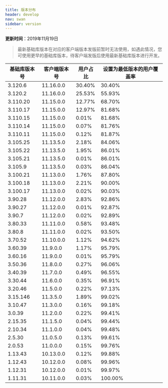 ```yaml
---
title: 版本分布
header: develop
nav: swan
sidebar: version
---
```

**更新时间**：2019年11月19日

> 最新基础库版本在对应的客户端版本发版前暂时无法使用，如遇此情况，您可使用更早的基础库版本，待客户端发版后使用最新基础库版本进行开发。
 
|基础库版本号|客户端版本号|用户占比|设置为最低版本的用户覆盖率|
|---|---|---|---|
|3.120.6|11.16.0.0|30.40%|30.40%|
|3.120.2|11.16.0.0|25.53%|55.93%|
|3.110.20|11.15.0.0|12.77%|68.70%|
|3.110.17|11.15.0.0|12.97%|81.68%|
|3.110.15|11.15.0.0|0.01%|81.68%|
|3.110.14|11.15.0.0|0.07%|81.76%|
|3.110.11|11.15.0.0|0.12%|81.87%|
|3.105.25|11.13.5.0|2.18%|84.06%|
|3.105.22|11.13.5.0|1.95%|86.01%|
|3.105.21|11.13.5.0|0.01%|86.01%|
|3.105.9|11.13.5.0|0.03%|86.04%|
|3.100.21|11.13.0.0|1.76%|87.80%|
|3.100.18|11.13.0.0|2.21%|90.00%|
|3.100.17|11.13.0.0|0.02%|90.03%|
|3.90.28|11.12.0.0|2.83%|92.86%|
|3.90.27|11.12.0.0|0.01%|92.87%|
|3.90.7|11.12.0.0|0.02%|92.89%|
|3.80.33|11.11.0.0|0.58%|93.48%|
|3.80.8|11.11.0.0|0.02%|93.50%|
|3.70.52|11.10.0.0|1.12%|94.62%|
|3.60.39|11.9.0.0|1.17%|95.79%|
|3.60.16|11.9.0.0|0.01%|95.79%|
|3.50.36|11.8.0.0|0.27%|96.06%|
|3.40.39|11.7.0.0|0.49%|96.55%|
|3.30.44|11.6.0.0|0.35%|96.91%|
|3.20.46|11.5.0.0|0.22%|97.13%|
|3.15.146|11.3.5.0|1.89%|99.02%|
|3.10.47|11.3.0.0|0.16%|99.18%|
|3.0.39|11.2.0.0|0.22%|99.41%|
|2.15.35|11.1.5.0|0.04%|99.44%|
|2.10.34|11.1.0.0|0.04%|99.48%|
|2.5.30|11.0.5.0|0.13%|99.61%|
|2.0.53|11.0.0.0|0.15%|99.76%|
|1.13.43|10.13.0.0|0.12%|99.88%|
|1.12.43|10.12.0.0|0.08%|99.96%|
|1.12.31|10.12.0.0|0.01%|99.97%|
|1.11.31|10.11.0.0|0.03%|100.00%|